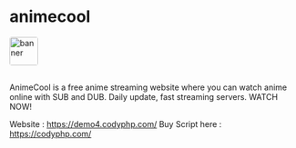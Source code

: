 # animecool
<img style="object-fit: contain; border-radius: 4px; margin-bottom: 16px" src="https://demo4.codyphp.com/assets/images/banner-logo.jpg" alt="banner" height="50">

AnimeCool is a free anime streaming website where you can watch anime online with SUB and DUB. Daily update, fast streaming servers. WATCH NOW!

Website : https://demo4.codyphp.com/
Buy Script here : https://codyphp.com/

